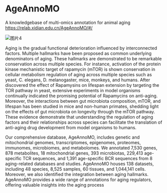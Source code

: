 # AgeAnnoMO
A knowledgebase of multi-omics annotation for animal aging 
https://relab.xidian.edu.cn/AgeAnnoMO/#/

![图片4](https://github.com/vikkihuangkexin/AgeAnnoMO/assets/112677142/adf2495b-2d8f-4152-8f7a-bcbc15d75dcf)


Aging is the gradual functional deterioration influenced by interconnected factors. Multiple hallmarks have been proposed as common underlying denominators of aging. These hallmarks are demonstrated to be remarkable conservation across multiple species. For instance, activation of the protein kinase mechanistic target of rapamycin (mTOR) is shown conservation in cellular metabolism regulation of aging across multiple species such as yeast, C. elegans, D. melanogaster, mice, monkeys, and humans. After discovered the effect of Rapamysins on lifespan extension by targeting the TOR pathway in yeast, extensive experiments in model organisms continually indicated the promising potential of Rapamycins on anti-aging. Moreover, the interactions between gut microbiota composition, mTOR, and lifespan has been studied in mice and non-human primates, shedding light on the effects of gut microbiota on longevity through the mTOR pathway. These evidence demonstrate that understanding the regulation of aging factors and their relationships across species can facilitate the translation of anti-aging drug development from model organisms to humans.

Our comprehensive database, AgeAnnoMO, includes genetic and mitochondrial genomes, transcriptomes, epigenomes, proteomes, immunomes, microbiomes, and metabolomes. We annotated 7,530 genes, 878 metabolites, 18 mitochondrial genes, 393 microbiotas, 229,413 age-specific TCR sequences, and 1,391 age-specific BCR sequences from 8 aging-related databases and studies. AgeAnnoMO houses 138 datasets, including 48 species, 8,525 samples, 60 tissues, and 1,044,141 cells. Moreover, we also identified the integration between aging hallmarks. AgeAnnoMO provides a wide range of annotations for aging regulators, offering valuable insights into the aging process
